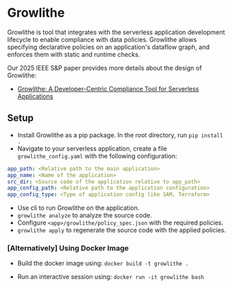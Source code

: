 # Growlithe
Growlithe is tool that integrates with the serverless application development lifecycle to enable compliance with data policies.
Growlithe allows specifying declarative policies on an application's  dataflow graph, and enforces them with static and runtime checks.

Our 2025 IEEE S&P paper provides more details about the design of Growlithe:
- [Growlithe: A Developer-Centric Compliance Tool for Serverless Applications](#)

## Setup
- Install Growlithe as a pip package. In the root directory, run `pip install .`
- Navigate to your serverless application, create a file `growlithe_config.yaml` with the following configuration:
```yaml
app_path: <Relative path to the main application>
app_name: <Name of the application>
src_dir: <Source code of the application relative to app_path>
app_config_path: <Relative path to the application configuration>
app_config_type: <Type of application config like SAM, Terraform>
```
- Use cli to run Growlithe on the application.
- `growlithe analyze` to analyze the source code.
- Configure `<app>/growlithe/policy_spec.json` with the required policies.
- `growlithe apply` to regenerate the source code with the applied policies.

### [Alternatively] Using Docker Image
- Build the docker image using:
`docker build -t growlithe .`

- Run an interactive session using:
`docker run -it growlithe bash`
